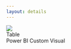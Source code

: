 ```yaml
---
layout: details
---
```

<div class="details__card">
  <div class="details__card-image">
    <img src="/assets/images/table-icon.png">
  </div>
  <div class="details__card-text">
    <div class="details__card-title">
      Table
    </div>
    <div class="details__card-description">
      Power BI Custom Visual
    </div>
  </div>
</div>

